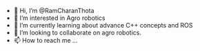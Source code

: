 - 👋 Hi, I’m @RamCharanThota
- 👀 I’m interested in Agro robotics
- 🌱 I’m currently learning about advance C++ concepts and ROS
- 💞️ I’m looking to collaborate on agro robotics. 
- 📫 How to reach me ...

<!---
RamCharanThota/RamCharanThota is a ✨ special ✨ repository because its `README.md` (this file) appears on your GitHub profile.
You can click the Preview link to take a look at your changes.
--->

